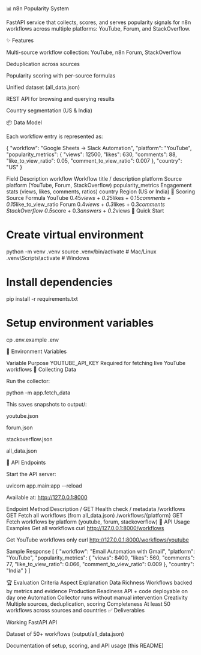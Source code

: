 📊 n8n Popularity System

FastAPI service that collects, scores, and serves popularity signals for n8n workflows across multiple platforms: YouTube, Forum, and StackOverflow.

✨ Features

Multi-source workflow collection: YouTube, n8n Forum, StackOverflow

Deduplication across sources

Popularity scoring with per-source formulas

Unified dataset (all_data.json)

REST API for browsing and querying results

Country segmentation (US & India)

📦 Data Model

Each workflow entry is represented as:

{
  "workflow": "Google Sheets → Slack Automation",
  "platform": "YouTube",
  "popularity_metrics": {
    "views": 12500,
    "likes": 630,
    "comments": 88,
    "like_to_view_ratio": 0.05,
    "comment_to_view_ratio": 0.007
  },
  "country": "US"
}

Field	Description
workflow	Workflow title / description
platform	Source platform (YouTube, Forum, StackOverflow)
popularity_metrics	Engagement stats (views, likes, comments, ratios)
country	Region (US or India)
🧮 Scoring
Source	Formula
YouTube	0.45*views + 0.25*likes + 0.15*comments + 0.15*like_to_view_ratio
Forum	0.4*views + 0.3*likes + 0.3*comments
StackOverflow	0.5*score + 0.3*answers + 0.2*views
🚀 Quick Start
# Create virtual environment
python -m venv .venv
source .venv/bin/activate   # Mac/Linux
.venv\Scripts\activate      # Windows

# Install dependencies
pip install -r requirements.txt

# Setup environment variables
cp .env.example .env


🔑 Environment Variables

Variable	Purpose
YOUTUBE_API_KEY	Required for fetching live YouTube workflows
📡 Collecting Data

Run the collector:

python -m app.fetch_data


This saves snapshots to output/:

youtube.json

forum.json

stackoverflow.json

all_data.json

🔌 API Endpoints

Start the API server:

uvicorn app.main:app --reload


Available at: http://127.0.0.1:8000

Endpoint	Method	Description
/	GET	Health check / metadata
/workflows	GET	Fetch all workflows (from all_data.json)
/workflows/{platform}	GET	Fetch workflows by platform (youtube, forum, stackoverflow)
📜 API Usage Examples
Get all workflows
curl http://127.0.0.1:8000/workflows

Get YouTube workflows only
curl http://127.0.0.1:8000/workflows/youtube

Sample Response
[
  {
    "workflow": "Email Automation with Gmail",
    "platform": "YouTube",
    "popularity_metrics": {
      "views": 8400,
      "likes": 560,
      "comments": 77,
      "like_to_view_ratio": 0.066,
      "comment_to_view_ratio": 0.009
    },
    "country": "India"
  }
]

🏆 Evaluation Criteria
Aspect	Explanation
Data Richness	Workflows backed by metrics and evidence
Production Readiness	API + code deployable on day one
Automation	Collector runs without manual intervention
Creativity	Multiple sources, deduplication, scoring
Completeness	At least 50 workflows across sources and countries
✅ Deliverables

Working FastAPI API

Dataset of 50+ workflows (output/all_data.json)

Documentation of setup, scoring, and API usage (this README)
